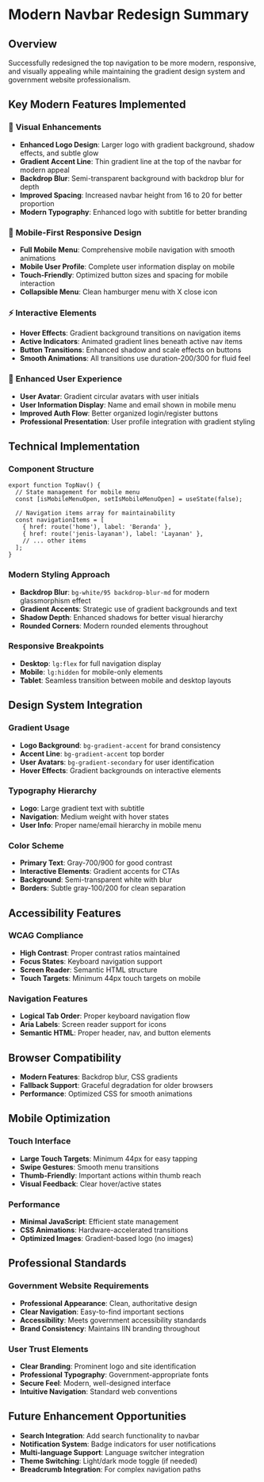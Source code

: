 # Modern Navbar Redesign Summary

## Overview
Successfully redesigned the top navigation to be more modern, responsive, and visually appealing while maintaining the gradient design system and government website professionalism.

## Key Modern Features Implemented

### 🎨 **Visual Enhancements**
- **Enhanced Logo Design**: Larger logo with gradient background, shadow effects, and subtle glow
- **Gradient Accent Line**: Thin gradient line at the top of the navbar for modern appeal
- **Backdrop Blur**: Semi-transparent background with backdrop blur for depth
- **Improved Spacing**: Increased navbar height from 16 to 20 for better proportion
- **Modern Typography**: Enhanced logo with subtitle for better branding

### 📱 **Mobile-First Responsive Design**
- **Full Mobile Menu**: Comprehensive mobile navigation with smooth animations
- **Mobile User Profile**: Complete user information display on mobile
- **Touch-Friendly**: Optimized button sizes and spacing for mobile interaction
- **Collapsible Menu**: Clean hamburger menu with X close icon

### ⚡ **Interactive Elements**
- **Hover Effects**: Gradient background transitions on navigation items
- **Active Indicators**: Animated gradient lines beneath active nav items
- **Button Transitions**: Enhanced shadow and scale effects on buttons
- **Smooth Animations**: All transitions use duration-200/300 for fluid feel

### 👤 **Enhanced User Experience**
- **User Avatar**: Gradient circular avatars with user initials
- **User Information Display**: Name and email shown in mobile menu
- **Improved Auth Flow**: Better organized login/register buttons
- **Professional Presentation**: User profile integration with gradient styling

## Technical Implementation

### Component Structure
```tsx
export function TopNav() {
  // State management for mobile menu
  const [isMobileMenuOpen, setIsMobileMenuOpen] = useState(false);
  
  // Navigation items array for maintainability
  const navigationItems = [
    { href: route('home'), label: 'Beranda' },
    { href: route('jenis-layanan'), label: 'Layanan' },
    // ... other items
  ];
}
```

### Modern Styling Approach
- **Backdrop Blur**: `bg-white/95 backdrop-blur-md` for modern glassmorphism effect
- **Gradient Accents**: Strategic use of gradient backgrounds and text
- **Shadow Depth**: Enhanced shadows for better visual hierarchy
- **Rounded Corners**: Modern rounded elements throughout

### Responsive Breakpoints
- **Desktop**: `lg:flex` for full navigation display
- **Mobile**: `lg:hidden` for mobile-only elements
- **Tablet**: Seamless transition between mobile and desktop layouts

## Design System Integration

### Gradient Usage
- **Logo Background**: `bg-gradient-accent` for brand consistency
- **Accent Line**: `bg-gradient-accent` top border
- **User Avatars**: `bg-gradient-secondary` for user identification
- **Hover Effects**: Gradient backgrounds on interactive elements

### Typography Hierarchy
- **Logo**: Large gradient text with subtitle
- **Navigation**: Medium weight with hover states
- **User Info**: Proper name/email hierarchy in mobile menu

### Color Scheme
- **Primary Text**: Gray-700/900 for good contrast
- **Interactive Elements**: Gradient accents for CTAs
- **Background**: Semi-transparent white with blur
- **Borders**: Subtle gray-100/200 for clean separation

## Accessibility Features

### WCAG Compliance
- **High Contrast**: Proper contrast ratios maintained
- **Focus States**: Keyboard navigation support
- **Screen Reader**: Semantic HTML structure
- **Touch Targets**: Minimum 44px touch targets on mobile

### Navigation Features
- **Logical Tab Order**: Proper keyboard navigation flow
- **Aria Labels**: Screen reader support for icons
- **Semantic HTML**: Proper header, nav, and button elements

## Browser Compatibility
- **Modern Features**: Backdrop blur, CSS gradients
- **Fallback Support**: Graceful degradation for older browsers
- **Performance**: Optimized CSS for smooth animations

## Mobile Optimization

### Touch Interface
- **Large Touch Targets**: Minimum 44px for easy tapping
- **Swipe Gestures**: Smooth menu transitions
- **Thumb-Friendly**: Important actions within thumb reach
- **Visual Feedback**: Clear hover/active states

### Performance
- **Minimal JavaScript**: Efficient state management
- **CSS Animations**: Hardware-accelerated transitions
- **Optimized Images**: Gradient-based logo (no images)

## Professional Standards

### Government Website Requirements
- **Professional Appearance**: Clean, authoritative design
- **Clear Navigation**: Easy-to-find important sections
- **Accessibility**: Meets government accessibility standards
- **Brand Consistency**: Maintains IIN branding throughout

### User Trust Elements
- **Clear Branding**: Prominent logo and site identification
- **Professional Typography**: Government-appropriate fonts
- **Secure Feel**: Modern, well-designed interface
- **Intuitive Navigation**: Standard web conventions

## Future Enhancement Opportunities
- **Search Integration**: Add search functionality to navbar
- **Notification System**: Badge indicators for user notifications
- **Multi-language Support**: Language switcher integration
- **Theme Switching**: Light/dark mode toggle (if needed)
- **Breadcrumb Integration**: For complex navigation paths
